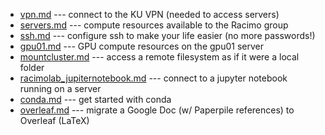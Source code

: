 * [vpn.md](vpn.md) --- connect to the KU VPN (needed to access servers)
* [servers.md](servers.md) --- compute resources available to the Racimo group
* [ssh.md](ssh.md) --- configure ssh to make your life easier (no more passwords!)
* [gpu01.md](gpu01.md) --- GPU compute resources on the gpu01 server
* [mountcluster.md](mountcluster.md) --- access a remote filesystem as if it were a local folder
* [racimolab_jupiternotebook.md](racimolab_jupiternotebook.md) --- connect to a jupyter notebook running on a server
* [conda.md](conda.md) --- get started with conda
* [overleaf.md](overleaf.md) --- migrate a Google Doc (w/ Paperpile references) to Overleaf (LaTeX)
